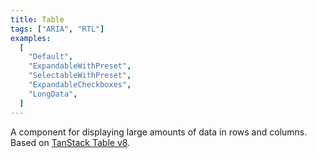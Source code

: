 ```yaml
---
title: Table
tags: ["ARIA", "RTL"]
examples:
  [
    "Default",
    "ExpandableWithPreset",
    "SelectableWithPreset",
    "ExpandableCheckboxes",
    "LongData",
  ]
---
```


A component for displaying large amounts of data in rows and columns.
<br/>
Based on [TanStack Table v8](https://github.com/TanStack/table).
